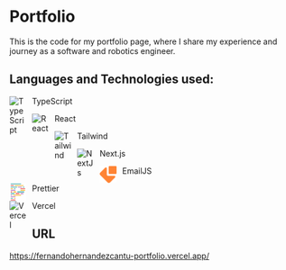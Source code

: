 # Portfolio

This is the code for my portfolio page, where I share my experience and journey as a software and robotics engineer.

## Languages and Technologies used:

<img align="left" alt="TypeScript" width="30px" style="padding-right:10px;" src="https://skillicons.dev/icons?i=typescript" />

TypeScript

<img align="left" alt="React" width="30px" style="padding-right:10px;" src="https://skillicons.dev/icons?i=react" />

React

<img align="left" alt="Tailwind" width="30px" style="padding-right:10px;" src="https://skillicons.dev/icons?i=tailwind" />

Tailwind

<img align="left" alt="NextJs" width="30px" style="padding-right:10px;" src="https://skillicons.dev/icons?i=next" />

Next.js

<img align="left" alt="EmailJS" width="30px" style="padding-right:10px;" src="./public/assets/emailjs.png" />

EmailJS

<img align="left" alt="EmailJS" width="30px" style="padding-right:10px;" src="./public/assets/prettier.svg" />

Prettier

<img align="left" alt="Vercel" width="30px" style="padding-right:10px;" src="https://skillicons.dev/icons?i=vercel" />

Vercel

## URL 
https://fernandohernandezcantu-portfolio.vercel.app/

